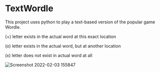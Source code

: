 # TextWordle
This project uses python to play a text-based version of the popular game Wordle.

(+) letter exists in the actual word at this exact location

(o) letter exists in the actual word, but at another location

(x) letter does not exist in actual word at all

![Screenshot 2022-02-03 155847](https://user-images.githubusercontent.com/43010471/152427672-83ea1bae-bbc9-4fdf-a980-66f8f23fc390.png)
